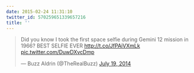 ```yaml
---
date: 2015-02-24 11:31:10
twitter_id: 570259651339657216
title: ''
---
```


<blockquote class="twitter-tweet"><p lang="en" dir="ltr">Did you know I took the first space selfie during Gemini 12 mission in 1966? BEST SELFIE EVER <a href="http://t.co/JfPAiVXmLk">http://t.co/JfPAiVXmLk</a> <a href="http://t.co/DuwDXvcDmp">pic.twitter.com/DuwDXvcDmp</a></p>&mdash; Buzz Aldrin (@TheRealBuzz) <a href="https://twitter.com/TheRealBuzz/status/490293546851635201?ref_src=twsrc%5Etfw">July 19, 2014</a></blockquote>
<script async src="https://platform.twitter.com/widgets.js" charset="utf-8"></script>
